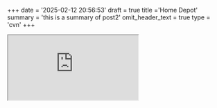 +++
date = '2025-02-12 20:56:53'
draft = true
title ='Home Depot'
summary = 'this is a summary of post2'
omit_header_text = true
type = 'cvn'
+++

<div >
    <iframe loading="lazy"
        class="pl4 vh-50 bw0"
        style="bacground:white;"
        src="https://www.canva.com/design/DAGlMyPcwVo/v9rAhqyAYHBE3znnkzfcyg/view?embed"
        allowfullscreen="allowfullscreen" allow="fullscreen">
    </iframe>
</div>
